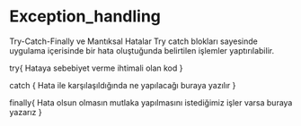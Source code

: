 # Exception_handling
Try-Catch-Finally ve Mantıksal Hatalar
Try catch blokları sayesinde uygulama içerisinde bir hata oluştuğunda belirtilen işlemler yaptırılabilir.

try{ Hataya sebebiyet verme ihtimali olan kod }

catch { Hata ile karşılaşıldığında ne yapılacağı buraya yazılır }

finally{ Hata olsun olmasın mutlaka yapılmasını istediğimiz işler varsa buraya yazarız }
